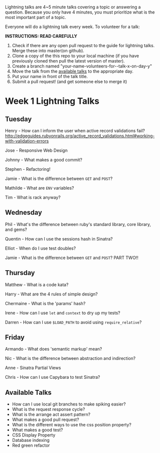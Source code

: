 Lightning talks are 4~5 minute talks covering a topic or answering a question.
Because you only have 4 minutes, you must prioritize what is the most important
part of a topic.

Everyone will do a lightning talk every week. To volunteer for a talk:

**INSTRUCTIONS: READ CAREFULLY**

1. Check if there are any open pull request to the guide for lightning talks.
Merge these into master(on github).
2. Clone a copy of the this repo to your local machine (if you have previously
cloned then pull the latest version of master).
3. Create a branch named "your-name-volunteers-for--talk-x-on-day-y"
4. Move the talk from the [available talks](#available-talks) to the appropriate
   day.
5. Put your name in front of the talk title.
6. Submit a pull request!  (and get someone else to merge it)


# Week 1 Lightning Talks

## Tuesday
 Henry - How can I inform the user when active record validations fail? http://edgeguides.rubyonrails.org/active_record_validations.html#working-with-validation-errors

 Jose - Responsive Web Design

 Johnny - What makes a good commit?

 Stephen - Refactoring!

 Jamie - What is the difference between `GET` and `POST`?

 Mathilde - What are `ENV` variables?

 Tim - What is rack anyway?

## Wednesday


Phil - What's the difference between ruby's standard library, core library, and gems?

Quentin - How can I use the sessions hash in Sinatra?

Elliot - When do I use test doubles?

Jamie - What is the difference between `GET` and `POST`? PART TWO!!


## Thursday
  Matthew - What is a code kata?

  Harry - What are the 4 rules of simple design?

  Chermaine - What is the 'params' hash?

  Irene - How can I use `let` and `context` to dry up my tests?

  Darren - How can I use `$LOAD_PATH` to avoid using `require_relative`?

## Friday

Armando - What does 'semantic markup' mean?

Nic - What is the difference between abstraction and indirection?

Anne - Sinatra Partial Views

Chris - How can I use Capybara to test Sinatra?

## Available Talks

* How can I use local git branches to make spiking easier?
* What is the request response cycle?
* What is the arrange act assert pattern?
* What makes a good pull request?
* What is the different ways to use the css position property?
* What makes a good test?
* CSS Display Property
* Database indexing
* Red green refactor
